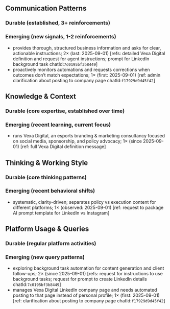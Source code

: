 ## Communication Patterns
### Durable (established, 3+ reinforcements)

### Emerging (new signals, 1-2 reinforcements)
- provides thorough, structured business information and asks for clear, actionable instructions; 2× (last: 2025-09-01) [refs: detailed Vexa Digital definition and request for agent instructions; prompt for LinkedIn background task chatId:`7c0195bf3b8449`]
- proactively monitors automations and requests corrections when outcomes don’t match expectations; 1× (first: 2025-09-01) [ref: admin clarification about posting to company page chatId:`f17929d9d45f42`]

## Knowledge & Context
### Durable (core expertise, established over time)

### Emerging (recent learning, current focus)
- runs Vexa Digital, an esports branding & marketing consultancy focused on social media, sponsorship, and policy advocacy; 1× (since 2025-09-01) [ref: full Vexa Digital definition message]

## Thinking & Working Style
### Durable (core thinking patterns)

### Emerging (recent behavioral shifts)
- systematic, clarity-driven; separates policy vs execution content for different platforms; 1× (observed: 2025-09-01) [ref: request to package AI prompt template for LinkedIn vs Instagram]

## Platform Usage & Queries
### Durable (regular platform activities)

### Emerging (new query patterns)
- exploring background task automation for content generation and client follow-ups; 2× (since 2025-09-01) [refs: request for instructions to use background tasks; request for prompt to create LinkedIn details chatId:`7c0195bf3b8449`]
- manages Vexa Digital LinkedIn company page and needs automated posting to that page instead of personal profile; 1× (first: 2025-09-01) [ref: clarification about posting to company page chatId:`f17929d9d45f42`]